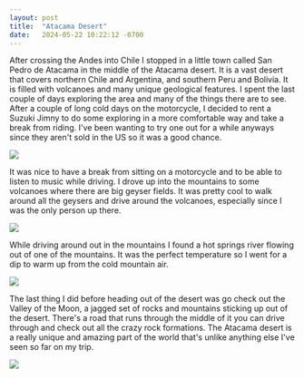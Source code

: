 ```yaml
---
layout: post
title:  "Atacama Desert"
date:   2024-05-22 10:22:12 -0700
---
```


After crossing the Andes into Chile I stopped in a little town called San Pedro de Atacama in the middle of the Atacama desert. It is a vast desert that covers northern Chile and Argentina, and southern Peru and Bolivia. It is filled with volcanoes and many unique geological features. I spent the last couple of days exploring the area and many of the things there are to see. After a couple of long cold days on the motorcycle, I decided to rent a Suzuki Jimny to do some exploring in a more comfortable way and take a break from riding. I've been wanting to try one out for a while anyways since they aren't sold in the US so it was a good chance.

![](/images/IMG_5369.jpeg)

It was nice to have a break from sitting on a motorcycle and to be able to listen to music while driving. I drove up into the mountains to some volcanoes where there are big geyser fields. It was pretty cool to walk around all the geysers and drive around the volcanoes, especially since I was the only person up there.

![](/images/IMG_5349.jpeg)

While driving around out in the mountains I found a hot springs river flowing out of one of the mountains. It was the perfect temperature so I went for a dip to warm up from the cold mountain air.

![](/images/IMG_5380.jpeg)

The last thing I did before heading out of the desert was go check out the Valley of the Moon, a  jagged set of rocks and mountains sticking up out of the desert. There's a road that runs through the middle of it you can drive through and check out all the crazy rock formations. The Atacama desert is a really unique and amazing part of the world that's unlike anything else I've seen so far on my trip.

![](/images/IMG_5388.jpeg)